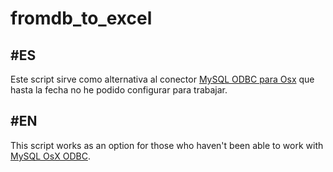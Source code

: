 # fromdb_to_excel

## **#ES**
 Este script sirve como alternativa al conector [MySQL ODBC para Osx](https://dev.mysql.com/doc/connector-odbc/en/connector-odbc-configuration-dsn-osx.html) que hasta la fecha no he podido configurar para trabajar.

## **#EN**
 This script works as an option for those who haven't been able to work with <a href="https://dev.mysql.com/doc/connector-odbc/en/connector-odbc-configuration-dsn-osx.html" target="_blank">MySQL OsX ODBC</a>.
